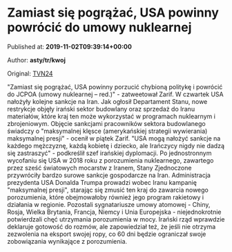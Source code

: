 
# Zamiast się pogrążać, USA powinny powrócić do umowy nuklearnej

Published at: **2019-11-02T09:39:14+00:00**

Author: **asty/tr/kwoj**

Original: [TVN24](https://www.tvn24.pl/wiadomosci-ze-swiata,2/szef-msz-iranu-mohammad-dzawad-zarif-usa-powinny-powrocic-do-porozumienia-nuklearnego,982312.html)

"Zamiast się pogrążać, USA powinny porzucić chybioną politykę i powrócić do JCPOA (umowy nuklearnej – red.)" - zatweetował Zarif.
W czwartek USA nałożyły kolejne sankcje na Iran. Jak ogłosił Departament Stanu, nowe restrykcje objęły irański sektor budowlany oraz sprzedaż do Iranu materiałów, które kraj ten może wykorzystać w programach nuklearnym i zbrojeniowym.
Objęcie sankcjami pracowników sektora budowlanego świadczy o "maksymalnej klęsce (amerykańskiej strategii wywierania) maksymalnej presji" - ocenił w piątek Zarif.
"USA mogą nałożyć sankcje na każdego mężczyznę, każdą kobietę i dziecko, ale Irańczycy nigdy nie dadzą się zastraszyć" - podkreślił szef irańskiej dyplomacji.
Po jednostronnym wycofaniu się USA w 2018 roku z porozumienia nuklearnego, zawartego przez sześć światowych mocarstw z Iranem, Stany Zjednoczone przywróciły bardzo surowe sankcje gospodarcze na Iran.
Administracja prezydenta USA Donalda Trumpa prowadzi wobec Iranu kampanię "maksymalnej presji", starając się zmusić ten kraj do zawarcia nowego porozumienia, które obejmowałoby również jego program rakietowy i działania w regionie.
Pozostali sygnatariusze umowy atomowej - Chiny, Rosja, Wielka Brytania, Francja, Niemcy i Unia Europejska - niejednokrotnie potwierdzali chęć utrzymania porozumienia w mocy.
Irański rząd wprawdzie deklaruje gotowość do rozmów, ale zapowiedział też, że jeśli nie otrzyma zezwolenia na eksport swojej ropy, co 60 dni będzie ograniczał swoje zobowiązania wynikające z porozumienia.
